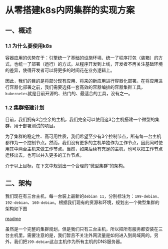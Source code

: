 # 从零搭建k8s内网集群的实现方案

## 一、概述

### 1.1 为什么要使用k8s

容器应用的优势在于：引擎统一了基础的设施环境、统一了程序打包（装箱）的方式，也统一了部署（运行）的方式。从程序开发到上线，开发者不再关注基础环境的差异，使得开发者可以将更多的时间花在业务逻辑上。

因此，我们的目的是将部分现有应用、将来的新应用进行容器化部署。在将应用进行容器化部署之前，我们需要选择一套高效的容器编排的容器集群工具，`kubernetes`就是目前开源的、热门的、最适合的工具，没有之一。

### 1.2 集群搭建计划

目前，我们拥有3台空余的主机，我们完全可以使用这3台主机搭建一个微型的集群，用于部署测试的项目。

为了集群的稳定性、高可用性质，我们希望至少有3个控制节点，所有每一台主机都作为一个控制节点。然而，我们没有更多的主机单独作为工作节点，因此同时使用其中两台主机来做工作节点。当然，如果后续有充足的主机，也可以把工作节点迁移出去，也可以并入更多的工作节点。

介于以上目标，在下文中规划出一个合理的“微型集群”的架构。

## 二、架构

我们现在有三台主机，每一台装上最新的`debian 11`，分别标注为：`199-debian`、`192-debian`、`160-debian`。根据我们现有的资源和环境，规划出一个微型集群的架构如下图

[readme](./img/readme.jpg)

虽然是一个完整的集群规划，但是我们只有三台主机，所以把所有服务都安装在三台主机里。需要注意的是，我们暂且不关注外网流量是如何进入到局域网的。另外，我们把`199-debian`这台主机作为所有主机的DNS服务器。
